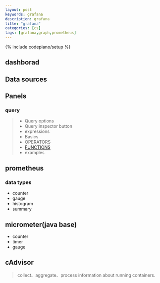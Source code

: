 ```yaml
---
layout: post
keywords: grafana 
description: grafana
title: "grafana"
categories: [cs]
tags: [grafana,graph,prometheus]
---
```

{% include codepiano/setup %}

## dashborad

## Data sources

## Panels

### query

> * Query options
> * Query inspector button
> * expressions
> * Basics
> * OPERATORS
> * [FUNCTIONS](https://prometheus.io/docs/prometheus/latest/querying/functions/)
> * examples

## prometheus

### data types

* counter
* gauge
* histogram
* summary

## micrometer(java base)

* counter
* timer
* gauge

## cAdvisor

> collect、aggregate、process information about running containers.
